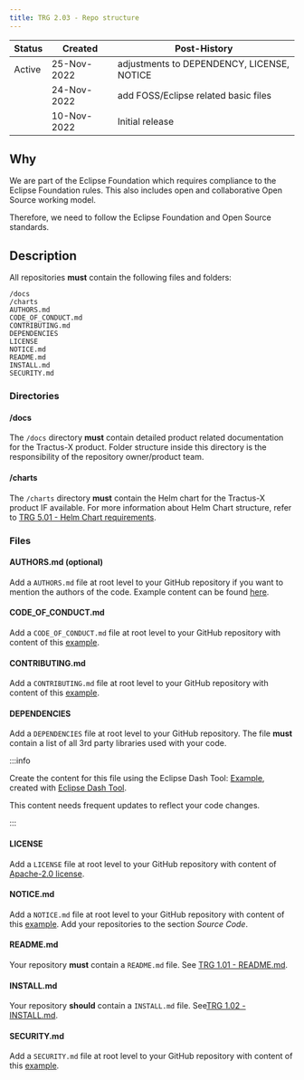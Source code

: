 ```yaml
---
title: TRG 2.03 - Repo structure
---
```


| Status | Created     | Post-History                               |
|--------|-------------|--------------------------------------------|
| Active | 25-Nov-2022 | adjustments to DEPENDENCY, LICENSE, NOTICE |
|        | 24-Nov-2022 | add FOSS/Eclipse related basic files       |
|        | 10-Nov-2022 | Initial release                            |

## Why

We are part of the Eclipse Foundation which requires compliance to the Eclipse Foundation rules. This also includes open and collaborative Open Source working model.

Therefore, we need to follow the Eclipse Foundation and Open Source standards.

## Description

All repositories **must** contain the following files and folders:

```shell
/docs
/charts
AUTHORS.md
CODE_OF_CONDUCT.md
CONTRIBUTING.md
DEPENDENCIES
LICENSE
NOTICE.md
README.md
INSTALL.md
SECURITY.md
```

### Directories

#### /docs

The `/docs` directory **must** contain detailed product related documentation for the Tractus-X product. Folder structure
inside this directory is the responsibility of the repository owner/product team.

#### /charts

The `/charts` directory **must** contain the Helm chart for the Tractus-X product IF available. For more information about Helm
Chart structure, refer to [TRG 5.01 - Helm Chart requirements](../trg-5/trg-5-1).

### Files

#### AUTHORS.md (optional)

Add a `AUTHORS.md` file at root level to your GitHub repository if you want to mention the authors of the code. Example
content can be found [here](assets/AUTHORS.txt).

#### CODE_OF_CONDUCT.md

Add a `CODE_OF_CONDUCT.md` file at root level to your GitHub repository with content of this [example](assets/CODE_OF_CONDUCT.txt).

#### CONTRIBUTING.md

Add a `CONTRIBUTING.md` file at root level to your GitHub repository with content of this [example](assets/CONTRIBUTING.txt).

#### DEPENDENCIES

Add a `DEPENDENCIES` file at root level to your GitHub repository. The file **must** contain a list of all 3rd party libraries
used with your code.

:::info

Create the content for this file using the Eclipse Dash
Tool: [Example](https://github.com/eclipse-tractusx/sldt-semantic-hub/blob/main/DEPENDENCIES), created
with [Eclipse Dash Tool](https://github.com/eclipse/dash-licenses#readme).

This content needs frequent updates to reflect your code changes.

:::

#### LICENSE

Add a `LICENSE` file at root level to your GitHub repository with content
of [Apache-2.0 license](https://www.apache.org/licenses/LICENSE-2.0.txt).

#### NOTICE.md

Add a `NOTICE.md` file at root level to your GitHub repository with content of this [example](assets/NOTICE.txt). Add
your repositories to the section _Source Code_.

#### README.md

Your repository **must** contain a `README.md` file. See [TRG 1.01 - README.md](../trg-1/trg-1-1).

#### INSTALL.md

Your repository **should** contain a `INSTALL.md` file. See[TRG 1.02 - INSTALL.md](../trg-1/trg-1-2).

#### SECURITY.md

Add a `SECURITY.md` file at root level to your GitHub repository with content of this [example](assets/SECURITY.txt).
